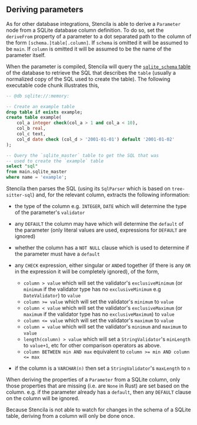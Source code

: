 ## Deriving parameters

As for other database integrations, Stencila is able to derive a `Parameter` node from a SQLite database column definition. To do so, set the `deriveFrom` property of a parameter to a dot separated path to the column of the form `[schema.]table[.column]`. If `schema` is omitted it will be assumed to be `main`. If `column` is omitted it will be assumed to be the name of the parameter itself.

When the parameter is compiled, Stencila will query the [`sqlite_schema` table](https://www.sqlite.org/schematab.html) of the database to retrieve the SQL that describes the `table` (usually a normalized copy of the SQL used to create the table). The following executable code chunk illustrates this,

```sql exec
-- @db sqlite://:memory:

-- Create an example table
drop table if exists example;
create table example(
    col_a integer check(col_a > 1 and col_a < 10),
    col_b real,
    col_c text,
    col_d date check (col_d > '2001-01-01') default '2001-01-02'
);

-- Query the `sqlite_master` table to get the SQL that was
-- used to create the `example` table
select "sql"
from main.sqlite_master
where name = 'example';
```

Stencila then parses the SQL (using its `SqlParser` which is based on `tree-sitter-sql`) and, for the relevant column, extracts the following information:

- the type of the column e.g. `INTEGER`, `DATE` which will determine the type of the parameter's `validator`

- any `DEFAULT` the column may have which will determine the `default` of the parameter (only literal values are used, expressions for `DEFAULT` are ignored)

- whether the column has a `NOT NULL` clause which is used to determine if the parameter must have a `default`

- any `CHECK` expression, either singular or `AND`ed together (if there is any `OR` in the expression it will be completely ignored), of the form,

  - `column > value` which will set the validator's `exclusiveMinimum` (or `minimum` if the validator type has no `exclusiveMinimum` e.g `DateValidator`) to `value`
  - `column >= value` which will set the validator's `minimum` to `value`
  - `column < value` which will set the validator's `exclusiveMaximum` (or `maximum` if the validator type has no `exclusiveMaximum`) to `value`
  - `column <= value` which will set the validator's `maximum` to `value`
  - `column = value` which will set the validator's `minimum` and `maximum` to `value`
  - `length(column) > value` which will set a `StringValidator`'s `minLength` to `value+1`, etc for other comparison operators as above.
  - `column BETWEEN min AND max` equivalent to `column >= min AND column <= max`

- if the column is a `VARCHAR(n)` then set a `StringValidator`'s `maxLength` to `n`

When deriving the properties of a `Parameter` from a SQLite column, only those properties that are missing (i.e. are `None` in Rust) are set based on the column. e.g. if the parameter already has a `default`, then any `DEFAULT` clause on the column will be ignored.

Because Stencila is not able to watch for changes in the schema of a SQLite table, deriving from a column will only be done once.

